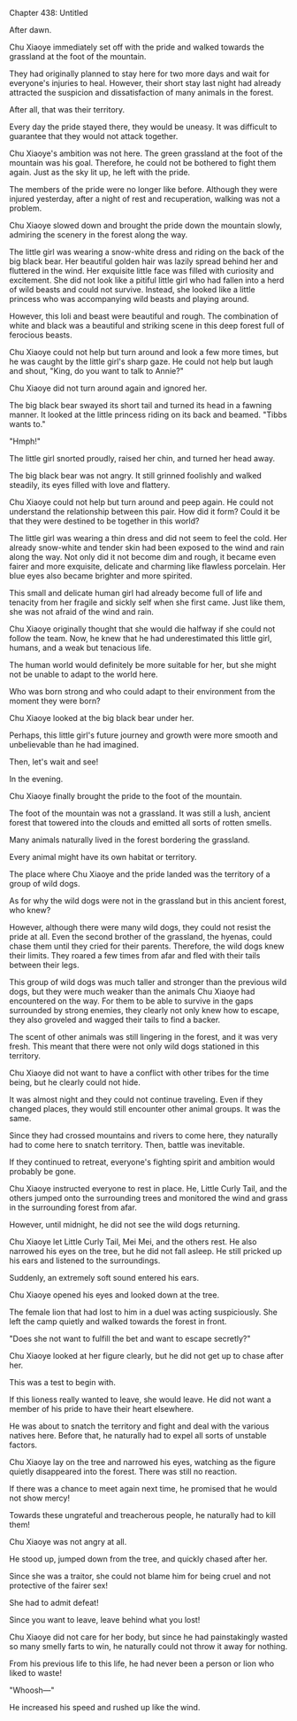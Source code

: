 Chapter 438: Untitled

After dawn.

Chu Xiaoye immediately set off with the pride and walked towards the grassland at the foot of the mountain.

They had originally planned to stay here for two more days and wait for everyone's injuries to heal. However, their short stay last night had already attracted the suspicion and dissatisfaction of many animals in the forest.

After all, that was their territory.

Every day the pride stayed there, they would be uneasy. It was difficult to guarantee that they would not attack together.

Chu Xiaoye's ambition was not here. The green grassland at the foot of the mountain was his goal. Therefore, he could not be bothered to fight them again. Just as the sky lit up, he left with the pride.

The members of the pride were no longer like before. Although they were injured yesterday, after a night of rest and recuperation, walking was not a problem.

Chu Xiaoye slowed down and brought the pride down the mountain slowly, admiring the scenery in the forest along the way.

The little girl was wearing a snow-white dress and riding on the back of the big black bear. Her beautiful golden hair was lazily spread behind her and fluttered in the wind. Her exquisite little face was filled with curiosity and excitement. She did not look like a pitiful little girl who had fallen into a herd of wild beasts and could not survive. Instead, she looked like a little princess who was accompanying wild beasts and playing around.

However, this loli and beast were beautiful and rough. The combination of white and black was a beautiful and striking scene in this deep forest full of ferocious beasts.

Chu Xiaoye could not help but turn around and look a few more times, but he was caught by the little girl's sharp gaze. He could not help but laugh and shout, "King, do you want to talk to Annie?"

Chu Xiaoye did not turn around again and ignored her.

The big black bear swayed its short tail and turned its head in a fawning manner. It looked at the little princess riding on its back and beamed. "Tibbs wants to."

"Hmph\!"

The little girl snorted proudly, raised her chin, and turned her head away.

The big black bear was not angry. It still grinned foolishly and walked steadily, its eyes filled with love and flattery.

Chu Xiaoye could not help but turn around and peep again. He could not understand the relationship between this pair. How did it form? Could it be that they were destined to be together in this world?

The little girl was wearing a thin dress and did not seem to feel the cold. Her already snow-white and tender skin had been exposed to the wind and rain along the way. Not only did it not become dim and rough, it became even fairer and more exquisite, delicate and charming like flawless porcelain. Her blue eyes also became brighter and more spirited.

This small and delicate human girl had already become full of life and tenacity from her fragile and sickly self when she first came. Just like them, she was not afraid of the wind and rain.

Chu Xiaoye originally thought that she would die halfway if she could not follow the team. Now, he knew that he had underestimated this little girl, humans, and a weak but tenacious life.

The human world would definitely be more suitable for her, but she might not be unable to adapt to the world here.

Who was born strong and who could adapt to their environment from the moment they were born?

Chu Xiaoye looked at the big black bear under her.

Perhaps, this little girl's future journey and growth were more smooth and unbelievable than he had imagined.

Then, let's wait and see\!

In the evening.

Chu Xiaoye finally brought the pride to the foot of the mountain.

The foot of the mountain was not a grassland. It was still a lush, ancient forest that towered into the clouds and emitted all sorts of rotten smells.

Many animals naturally lived in the forest bordering the grassland.

Every animal might have its own habitat or territory.

The place where Chu Xiaoye and the pride landed was the territory of a group of wild dogs.

As for why the wild dogs were not in the grassland but in this ancient forest, who knew?

However, although there were many wild dogs, they could not resist the pride at all. Even the second brother of the grassland, the hyenas, could chase them until they cried for their parents. Therefore, the wild dogs knew their limits. They roared a few times from afar and fled with their tails between their legs.

This group of wild dogs was much taller and stronger than the previous wild dogs, but they were much weaker than the animals Chu Xiaoye had encountered on the way. For them to be able to survive in the gaps surrounded by strong enemies, they clearly not only knew how to escape, they also groveled and wagged their tails to find a backer.

The scent of other animals was still lingering in the forest, and it was very fresh. This meant that there were not only wild dogs stationed in this territory.

Chu Xiaoye did not want to have a conflict with other tribes for the time being, but he clearly could not hide.

It was almost night and they could not continue traveling. Even if they changed places, they would still encounter other animal groups. It was the same.

Since they had crossed mountains and rivers to come here, they naturally had to come here to snatch territory. Then, battle was inevitable.

If they continued to retreat, everyone's fighting spirit and ambition would probably be gone.

Chu Xiaoye instructed everyone to rest in place. He, Little Curly Tail, and the others jumped onto the surrounding trees and monitored the wind and grass in the surrounding forest from afar.

However, until midnight, he did not see the wild dogs returning.

Chu Xiaoye let Little Curly Tail, Mei Mei, and the others rest. He also narrowed his eyes on the tree, but he did not fall asleep. He still pricked up his ears and listened to the surroundings.

Suddenly, an extremely soft sound entered his ears.

Chu Xiaoye opened his eyes and looked down at the tree.

The female lion that had lost to him in a duel was acting suspiciously. She left the camp quietly and walked towards the forest in front.

"Does she not want to fulfill the bet and want to escape secretly?"

Chu Xiaoye looked at her figure clearly, but he did not get up to chase after her.

This was a test to begin with.

If this lioness really wanted to leave, she would leave. He did not want a member of his pride to have their heart elsewhere.

He was about to snatch the territory and fight and deal with the various natives here. Before that, he naturally had to expel all sorts of unstable factors.

Chu Xiaoye lay on the tree and narrowed his eyes, watching as the figure quietly disappeared into the forest. There was still no reaction.

If there was a chance to meet again next time, he promised that he would not show mercy\!

Towards these ungrateful and treacherous people, he naturally had to kill them\!

Chu Xiaoye was not angry at all.

He stood up, jumped down from the tree, and quickly chased after her.

Since she was a traitor, she could not blame him for being cruel and not protective of the fairer sex\!

She had to admit defeat\!

Since you want to leave, leave behind what you lost\!

Chu Xiaoye did not care for her body, but since he had painstakingly wasted so many smelly farts to win, he naturally could not throw it away for nothing.

From his previous life to this life, he had never been a person or lion who liked to waste\!

"Whoosh—"

He increased his speed and rushed up like the wind.